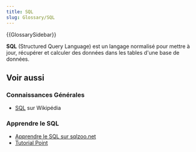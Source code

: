 ```yaml
---
title: SQL
slug: Glossary/SQL
---
```


{{GlossarySidebar}}

**SQL** (Structured Query Language) est un langage normalisé pour mettre à jour, récupérer et calculer des données dans les tables d'une base de données.

## Voir aussi

### Connaissances Générales

- [SQL](https://fr.wikipedia.org/wiki/Structured_Query_Language) sur Wikipédia

### Apprendre le SQL

- [Apprendre le SQL sur sqlzoo.net](http://sqlzoo.net/wiki/SQL_Tutorial)
- [Tutorial Point](http://www.tutorialspoint.com/sql/)
